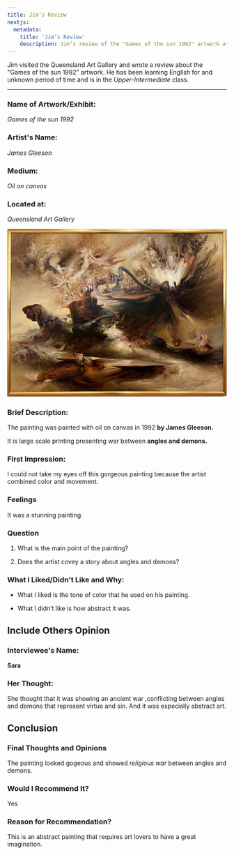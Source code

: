 ```yaml
---
title: Jim’s Review
nextjs:
  metadata:
    title: 'Jim’s Review'
    description: Jim’s review of the "Games of the sun 1992" artwork at the Queensland Art Gallery.
---
```


Jim visited the Queensland Art Gallery and wrote a review about the "Games of the sun 1992" artwork. He has been learning English for and unknown period of time and is in the _Upper-Intermediate_ class.

---

### Name of Artwork/Exhibit:

_Games of the sun 1992_

### Artist's Name:

_James Gleeson_

### Medium:

_Oil on canvas_

### Located at:

_Queensland Art Gallery_

![A photo of the Games of the Sun 1992 artwork](https://github.com/JessBaxter/images/blob/main/esl-review-jim.jpg?raw=true)

### Brief Description:

The painting was painted with oil on canvas in 1992 **by James Gleeson.**

It is large scale printing presenting war between **angles and demons.**

### First Impression:

I could not take my eyes off this gorgeous painting because the artist combined color and movement.

### Feelings

It was a stunning painting.

### Question

1. What is the main point of the painting?

2. Does the artist covey a story about angles and demons?

### What I Liked/Didn't Like and Why:

- What I liked is the tone of color that he used on his painting.

- What I didn’t like is how abstract it was.

## Include Others Opinion

### Interviewee's Name:

**Sara**

### Her Thought:

She thought that it was showing an ancient war ,conflicting between angles and demons that represent virtue and sin. And it was especially abstract art.

## Conclusion

### Final Thoughts and Opinions

The painting looked gogeous and showed _religious war_ between angles and demons.

### Would I Recommend It?

Yes

### Reason for Recommendation?

This is an abstract painting that requires art lovers to have a great imagination.
